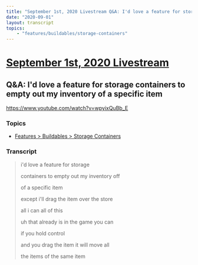 ```yaml
---
title: "September 1st, 2020 Livestream Q&A: I'd love a feature for storage containers to empty out my inventory of a specific item"
date: "2020-09-01"
layout: transcript
topics:
    - "features/buildables/storage-containers"
---
```

# [September 1st, 2020 Livestream](../2020-09-01.md)
## Q&A: I'd love a feature for storage containers to empty out my inventory of a specific item
https://www.youtube.com/watch?v=wpyixQuBb_E

### Topics
* [Features > Buildables > Storage Containers](../topics/features/buildables/storage-containers.md)

### Transcript

> i'd love a feature for storage
>
> containers to empty out my inventory off
>
> of a specific item
>
> except i'll drag the item over the store
>
> all i can all of this
>
> uh that already is in the game you can
>
> if you hold control
>
> and you drag the item it will move all
>
> the items of the same item
